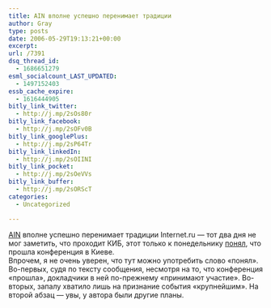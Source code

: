 ```yaml
---
title: AIN вполне успешно перенимает традиции
author: Gray
type: posts
date: 2006-05-29T19:13:21+00:00
excerpt:
url: /7391
dsq_thread_id:
  - 1686651279
esml_socialcount_LAST_UPDATED:
  - 1497152403
essb_cache_expire:
  - 1616444905
bitly_link_twitter:
  - http://j.mp/2sOs80r
bitly_link_facebook:
  - http://j.mp/2sOFv0B
bitly_link_googlePlus:
  - http://j.mp/2sP64Tr
bitly_link_linkedIn:
  - http://j.mp/2sOIINI
bitly_link_pocket:
  - http://j.mp/2sOeVVs
bitly_link_buffer:
  - http://j.mp/2sORScT
categories:
  - Uncategorized

---
```








<a href="http://ain.com.ua" target="_blank">AIN</a> вполне успешно перенимает традиции Internet.ru &#8212; тот два дня не мог заметить, что проходит КИБ, этот только к понедельнику <a href="http://ain.com.ua/index.php?itemid=3525" target="_blank">понял</a>, что прошла конференция в Киеве.  
Впрочем, я не очень уверен, что тут можно употребить слово &#171;понял&#187;. Во-первых, судя по тексту сообщения, несмотря на то, что конференция &#171;прошла&#187;, докладчики в ней по-прежнему &#171;принимают участие&#187;. Во-вторых, запалу хватило лишь на признание события &#171;крупнейшим&#187;. На второй абзац &#8212; увы, у автора были другие планы.